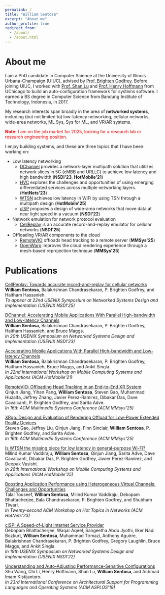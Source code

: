 ```yaml
---
permalink: /
title: "William Sentosa"
excerpt: "About me"
author_profile: true
redirect_from: 
  - /about/
  - /about.html
---
```


About me
======

I am a PhD candidate in Computer Science at the University of Illinois Urbana-Champaign (UIUC), advised by [Prof. Brighten Godfrey](https://pbg.cs.illinois.edu). Before joining UIUC, I worked with [Prof. Shan Lu](http://people.cs.uchicago.edu/~shanlu/) and [Prof. Henry Hoffmann](http://people.cs.uchicago.edu/~hankhoffmann/) from UChicago to build an auto-configuration framework for systems software. I earned a BS degree in Computer Science from Bandung Institute of Technology, Indonesia, in 2017.  

My research interests span broadly in the area of **networked systems**, including (but not limited to) low-latency networking, cellular networks, wide-area networks, ML Sys, Sys for ML, and VR/AR systems.

<span style="color:red">**Note:** I am on the job market for 2025, looking for a research lab or research engineering position.</span>

I enjoy building systems, and these are three topics that I have been working on:
- Low latency networking
	- [DChannel](https://www.usenix.org/system/files/nsdi23-sentosa.pdf) provides a network-layer multipath solution that utilizes network slices in 5G (eMBB and URLLC) to achieve low latency and high bandwidth (**NSDI'23**, **HotMobile'21**) 
	- [HVC](https://pbg.cs.illinois.edu/papers/touseef23hvc.pdf) explores the challenges and opportunities of using emerging differentiated services across multiple networking layers. (**HotNets'23**)
	- [WTSN](files/wtsn-hotmobile25.pdf) achieves low latency in WiFi by using TSN through a multipath design (**HotMobile'25**)
	- [cISP](https://www.usenix.org/system/files/nsdi22-paper-bhattacherjee.pdf) proposes a design of wide-area networks that move data at near light speed in a vacuum (**NSDI'22**)
- Network emulation for network protocol evaluation
	- [CellReplay](files/cellreplay-nsdi25.pdf) is an accurate record-and-replay emulator for cellular networks (**NSDI'25**) 
- Offloading VR/AR components to the cloud
	- [RemoteVIO](https://dl.acm.org/doi/10.1145/3712676.3714442) offloads head tracking to a remote server (**MMSys'25**)
	- [OpenWarp](https://dl.acm.org/doi/abs/10.1145/3712676.3714444) improves the cloud rendering experience through a mesh-based reprojection technique  (**MMSys'25**)  

Publications
======  

[CellReplay: Towards accurate record-and-replay for cellular networks](files/cellreplay-nsdi25.pdf)  
**William Sentosa**, Balakrishnan Chandrasekaran, P. Brighten Godfrey, and Haitham Hassanieh.  
*To appear at 22nd USENIX Symposium on Networked Systems Design and Implementation (USENIX NSDI'25)*

[DChannel: Accelerating Mobile Applications With Parallel High-bandwidth and Low-latency Channels](https://www.usenix.org/system/files/nsdi23-sentosa.pdf)  
**William Sentosa**, Balakrishnan Chandrasekaran, P. Brighten Godfrey, Haitham Hassanieh, and Bruce Maggs.  
*In 20th USENIX Symposium on Networked Systems Design and Implementation (USENIX NSDI'23)*

[Accelerating Mobile Applications With Parallel High-bandwidth and Low-latency Channels](https://dl.acm.org/doi/10.1145/3446382.3448357)  
**William Sentosa**, Balakrishnan Chandrasekaran, P. Brighten Godfrey, Haitham Hassanieh, Bruce Maggs, and Ankit Singla.  
*In 22nd International Workshop on Mobile Computing Systems and Applications (ACM HotMobile'21)*

[RemoteVIO: Offloading Head Tracking in an End-to-End XR System](https://dl.acm.org/doi/10.1145/3712676.3714442)  
Qinjun Jiang, Yihan Pang, **William Sentosa**, Steven Gao, Muhammad Huzaifa, Jeffrey Zhang, Javier Perez-Ramirez, Dibakar Das, Dave Cavalcanti, P. Brighten Godfrey, and Sarita Adve.  
*In 16th ACM Multimedia Systems Conference (ACM MMsys'25)*

[XRgo: Design and Evaluation of Rendering Offload for Low-Power Extended Reality Devices](https://dl.acm.org/doi/abs/10.1145/3712676.3714444)  
Steven Gao, Jeffrey Liu, Qinjun Jiang, Finn Sinclair, **William Sentosa**, P. Brighten Godfrey, and Sarita Adve.  
*In 16th ACM Multimedia Systems Conference (ACM MMsys'25)*

[Is WTSN the missing piece for low latency in general-purpose Wi-Fi?](files/wtsn-hotmobile25.pdf)  
Milind Kumar Vaddiraju, **William Sentosa**, Qinjun Jiang, Sarita Adve, Dave Cavalcanti, Dibakar Das, P. Brighten Godfrey, Javier Perez-Ramirez, and Deepak Vasisht.  
*In 26th International Workshop on Mobile Computing Systems and Applications (ACM HotMobile'25)*
  
[Boosting Application Performance using Heterogeneous Virtual Channels: Challenges and Opportunities](https://pbg.cs.illinois.edu/papers/touseef23hvc.pdf)  
Talal Touseef, **William Sentosa**, Milind Kumar Vaddiraju, Debopam Bhattacherjee, Bala Chandrasekaran, P. Brighten Godfrey, and Shubham Tiwari.  
*In Twenty-second ACM Workshop on Hot Topics in Networks (ACM HotNets'23)*

[cISP: A Speed-of-Light Internet Service Provider](https://www.usenix.org/system/files/nsdi22-paper-bhattacherjee.pdf)   
Debopam Bhattacherjee, Waqar Aqeel, Sangeetha Abdu Jyothi, Ilker Nadi Bozkurt, **William Sentosa**, Muhammad Tirmazi, Anthony Aguirre, Balakrishnan Chandrasekaran, P. Brighten Godfrey, Gregory Laughlin, Bruce Maggs, and Ankit Singla.  
*In 19th USENIX Symposium on Networked Systems Design and Implementation (USENIX NSDI'22)*
  
[Understanding and Auto-Adjusting Performance-Sensitive Configurations](https://dl.acm.org/doi/10.1145/3173162.3173206)  
Shu Wang, Chi Li, Henry Hoffmann, Shan Lu, **William Sentosa**, and Achmad Imam Kistijantoro.  
*In 23rd International Conference on Architectural Support for Programming Languages and Operating Systems (ACM ASPLOS'18)*